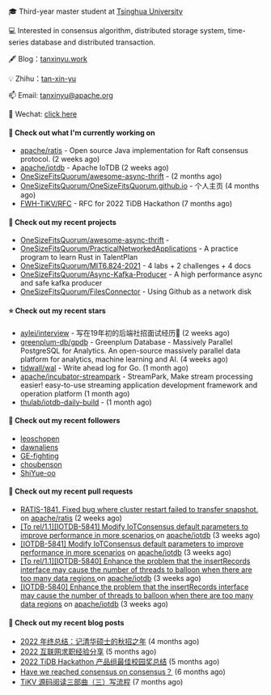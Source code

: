 🎓 Third-year master student at [Tsinghua University](https://www.tsinghua.edu.cn/)

💻 Interested in consensus algorithm, distributed storage system, time-series database and distributed transaction.

🖋 Blog：[tanxinyu.work](https://tanxinyu.work)

💡 Zhihu：[tan-xin-yu](https://www.zhihu.com/people/tan-xin-yu-22)

📫 Email: [tanxinyu@apache.org](mailto:tanxinyu@apache.org)

💬 Wechat: [click here](https://github.com/LebronAl/LebronAl/issues/1)

#### 👷 Check out what I'm currently working on

- [apache/ratis](https://github.com/apache/ratis) - Open source Java implementation for Raft consensus protocol. (2 weeks ago)
- [apache/iotdb](https://github.com/apache/iotdb) - Apache IoTDB (2 weeks ago)
- [OneSizeFitsQuorum/awesome-async-thrift](https://github.com/OneSizeFitsQuorum/awesome-async-thrift) -  (2 months ago)
- [OneSizeFitsQuorum/OneSizeFitsQuorum.github.io](https://github.com/OneSizeFitsQuorum/OneSizeFitsQuorum.github.io) - 个人主页 (4 months ago)
- [FWH-TiKV/RFC](https://github.com/FWH-TiKV/RFC) - RFC for 2022 TiDB Hackathon (7 months ago)

#### 🌱 Check out my recent projects

- [OneSizeFitsQuorum/awesome-async-thrift](https://github.com/OneSizeFitsQuorum/awesome-async-thrift) - 
- [OneSizeFitsQuorum/PracticalNetworkedApplications](https://github.com/OneSizeFitsQuorum/PracticalNetworkedApplications) - A practice program to learn Rust in TalentPlan
- [OneSizeFitsQuorum/MIT6.824-2021](https://github.com/OneSizeFitsQuorum/MIT6.824-2021) - 4 labs &#43; 2 challenges &#43; 4 docs
- [OneSizeFitsQuorum/Async-Kafka-Producer](https://github.com/OneSizeFitsQuorum/Async-Kafka-Producer) - A high performance async and safe kafka producer
- [OneSizeFitsQuorum/FilesConnector](https://github.com/OneSizeFitsQuorum/FilesConnector) - Using Github as a network disk

#### ⭐ Check out my recent stars

- [aylei/interview](https://github.com/aylei/interview) - 写在19年初的后端社招面试经历🤑 (2 weeks ago)
- [greenplum-db/gpdb](https://github.com/greenplum-db/gpdb) - Greenplum Database - Massively Parallel PostgreSQL for Analytics. An open-source massively parallel data platform for analytics, machine learning and AI. (4 weeks ago)
- [tidwall/wal](https://github.com/tidwall/wal) - Write ahead log for Go. (1 month ago)
- [apache/incubator-streampark](https://github.com/apache/incubator-streampark) - StreamPark, Make stream processing easier! easy-to-use streaming application development framework and operation platform (1 month ago)
- [thulab/iotdb-daily-build](https://github.com/thulab/iotdb-daily-build) -  (1 month ago)

#### 👯 Check out my recent followers

- [leoschopen](https://github.com/leoschopen)
- [dawnaliens](https://github.com/dawnaliens)
- [GE-fighting](https://github.com/GE-fighting)
- [choubenson](https://github.com/choubenson)
- [ShiYue-oo](https://github.com/ShiYue-oo)

#### 🔨 Check out my recent pull requests

- [RATIS-1841. Fixed bug where cluster restart failed to transfer snapshot.](https://github.com/apache/ratis/pull/879) on [apache/ratis](https://github.com/apache/ratis) (2 weeks ago)
- [[To rel/1.1][IOTDB-5841] Modify IoTConsensus default parameters to improve performance in more scenarios ](https://github.com/apache/iotdb/pull/9772) on [apache/iotdb](https://github.com/apache/iotdb) (3 weeks ago)
- [[IOTDB-5841] Modify IoTConsensus default parameters to improve performance in more scenarios](https://github.com/apache/iotdb/pull/9771) on [apache/iotdb](https://github.com/apache/iotdb) (3 weeks ago)
- [[To rel/1.1][IOTDB-5840] Enhance the problem that the insertRecords interface may cause the number of threads to balloon when there are too many data regions ](https://github.com/apache/iotdb/pull/9769) on [apache/iotdb](https://github.com/apache/iotdb) (3 weeks ago)
- [[IOTDB-5840] Enhance the problem that the insertRecords interface may cause the number of threads to balloon when there are too many data regions](https://github.com/apache/iotdb/pull/9768) on [apache/iotdb](https://github.com/apache/iotdb) (3 weeks ago)

#### 📜 Check out my recent blog posts

- [2022 年终总结：记清华硕士的秋招之年](https://tanxinyu.work/2022-annual-summary/) (4 months ago)
- [2022 互联网求职经验分享](https://tanxinyu.work/2022-internet-job-hunting-experience-sharing/) (5 months ago)
- [2022 TiDB Hackathon 产品组最佳校园奖总结](https://tanxinyu.work/2022-tidb-hackathon/) (5 months ago)
- [Have we reached consensus on consensus？](https://tanxinyu.work/have-we-reached-consensus-on-consensus/) (6 months ago)
- [TiKV 源码阅读三部曲（三）写流程](https://tanxinyu.work/tikv-source-code-reading-write/) (7 months ago)
